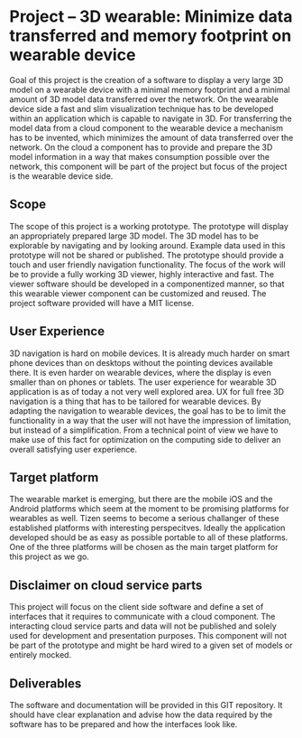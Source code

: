 Project – 3D wearable: Minimize data transferred and memory footprint on wearable device
========================================================================================
Goal of this project is the creation of a software to display a very large 3D model on a wearable device with a minimal memory footprint and a minimal amount of 3D model data transferred over the network. On the wearable device side a fast and slim visualization technique has to be developed within an application which is capable to navigate in 3D. For transferring the model data from a cloud component to the wearable device a mechanism has to be invented, which minimizes the amount of data transferred over the network. On the cloud a component has to provide and prepare the 3D model information in a way that makes consumption possible over the network, this component will be part of the project but focus of the project is the wearable device side.

Scope
-----
The scope of this project is a working prototype. The prototype will display an appropriately prepared large 3D model. The 3D model has to be explorable by navigating and by looking around. Example data used in this prototype will not be shared or published. The prototype should provide a touch and user friendly navigation functionality. The focus of the work will be to provide a fully working 3D viewer, highly interactive and fast. The viewer software should be developed in a componentized  manner, so that this wearable viewer component can be customized and reused. The project software provided will have a MIT license.

User Experience
---------------
3D navigation is hard on mobile devices. It is already much harder on smart phone devices than on desktops without the pointing devices available there. It is even harder on wearable devices, where the display is even smaller than on phones or tablets. The user experience for wearable 3D application is as of today a not very well explored area. UX for full free 3D navigation is a thing that has to be tailored for wearable devices. By adapting the navigation to wearable devices, the goal has to be to limit the functionality in a way that the user will not have the impression of limitation, but instead of a simplification. From a technical point of view we have to make use of this fact for optimization on the computing side to deliver an overall satisfying user experience.

Target platform
---------------
The wearable market is emerging, but there are the mobile iOS and the Android platforms which seem at the moment to be promising platforms for wearables as well. Tizen seems to become a serious challanger of these established platforms with interesting perspecitves. Ideally the application developed should be as easy as possible portable to all of these platforms. One of the three platforms will be chosen as the main target platform for this project as we go.

Disclaimer on cloud service parts
---------------------------------
This project will focus on the client side software and define a set of interfaces that it requires to communicate with a cloud component. The interacting cloud service parts and data will not be published and solely used for development and presentation purposes. This component will not be part of the prototype and might be hard wired to a given set of models or entirely mocked.

Deliverables
------------
The software and documentation will be provided in this GIT repository. It should have clear explanation and advise how the data required by the software has to be prepared and how the interfaces look like.
